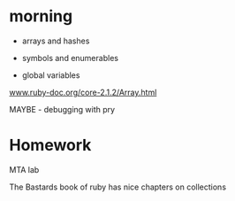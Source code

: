 morning
========

* arrays and hashes

* symbols and enumerables

* global variables

www.ruby-doc.org/core-2.1.2/Array.html

MAYBE - debugging with pry

Homework
=========

MTA lab

The Bastards book of ruby has nice chapters on collections
